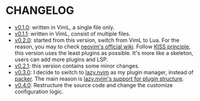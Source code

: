 # CHANGELOG

- [v0.1.0](https://github.com/ntk148v/neovim-config/tree/v0.1.0): written in VimL, a single file only.
- [v0.1.1](https://github.com/ntk148v/neovim-config/tree/v0.1.1): written in VimL, consist of multiple files.
- [v0.2.0](https://github.com/ntk148v/neovim-config/tree/v0.2.0): started from this version, switch from VimL to Lua. For the reason, you may to check [neovim's official wiki](https://github.com/neovim/neovim/wiki/FAQ#why-embed-lua-instead-of-x). Follow [KISS principle](https://en.wikipedia.org/wiki/KISS_principle), this version uses the least plugins as possible. It's more like a skeleton, users can add more plugins and LSP.
- [v0.2.1](https://github.com/ntk148v/neovim-config/tree/v0.2.1): this version contains some minor changes.
- [v0.3.0](https://github.com/ntk148v/neovim-config/tree/v0.3.0): I decide to switch to [lazy.nvim](https://github.com/folke/lazy.nvim) as my plugin manager, instead of [packer](https://github.com/wbthomason/packer.nvim). The main reason is [lazy.nvim's support for plugin structure](https://github.com/folke/lazy.nvim#-structuring-your-plugins).
- [v0.4.0](https://github.com/ntk148v/neovim-config/tree/v0.4.0): Restructure the source code and change the customize configuration logic.
